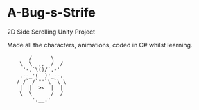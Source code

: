 # A-Bug-s-Strife

2D Side Scrolling Unity Project

Made all the characters, animations, coded in C# whilst learning.

           /      \
        \  \  ,,  /  /
         '-.`\()/`.-'
        .--_'(  )'_--.
       / /` /`""`\ `\ \
        |  |  ><  |  |
        \  \      /  /
            '.__.'
